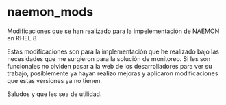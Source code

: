 # naemon_mods
Modificaciones que se han realizado para la impelementación de NAEMON en RHEL 8

Estas modificaciones son para la implementación que he realizado bajo las necesidades que me surgieron para la solución de monitoreo. 
Si les son funcionales no olviden pasar a la web de los desarrolladores para ver su trabajo, posiblemente ya hayan realizo mejoras y aplicaron modificaciones que estas versiones ya no tienen.

Saludos y que les sea de utilidad. 
